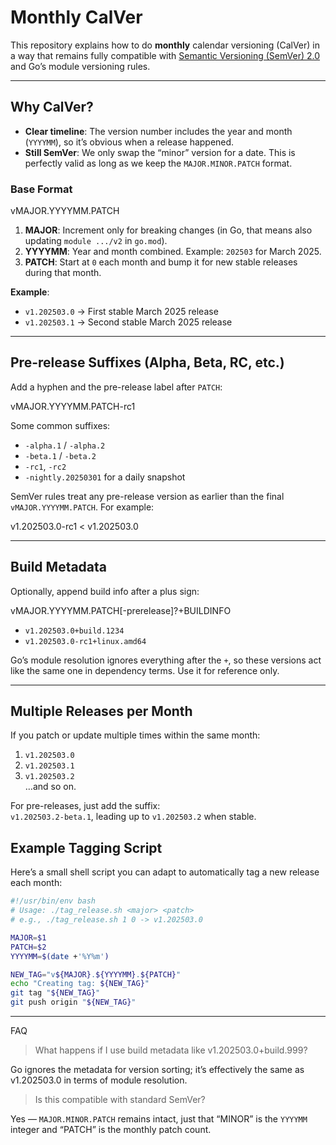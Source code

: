 # Monthly CalVer

This repository explains how to do **monthly** calendar versioning (CalVer) in a way that remains fully compatible with [Semantic Versioning (SemVer) 2.0](https://semver.org/) and Go’s module versioning rules.

---

## Why CalVer?

- **Clear timeline**: The version number includes the year and month (`YYYYMM`), so it’s obvious when a release happened.
- **Still SemVer**: We only swap the “minor” version for a date. This is perfectly valid as long as we keep the `MAJOR.MINOR.PATCH` format.

### Base Format

vMAJOR.YYYYMM.PATCH

1. **MAJOR**: Increment only for breaking changes (in Go, that means also updating `module .../v2` in `go.mod`).  
2. **YYYYMM**: Year and month combined. Example: `202503` for March 2025.  
3. **PATCH**: Start at `0` each month and bump it for new stable releases during that month.

**Example**:

- `v1.202503.0` → First stable March 2025 release  
- `v1.202503.1` → Second stable March 2025 release

---

## Pre-release Suffixes (Alpha, Beta, RC, etc.)

Add a hyphen and the pre-release label after `PATCH`:

vMAJOR.YYYYMM.PATCH-rc1

Some common suffixes:
- `-alpha.1` / `-alpha.2`
- `-beta.1` / `-beta.2`
- `-rc1`, `-rc2`
- `-nightly.20250301` for a daily snapshot

SemVer rules treat any pre-release version as earlier than the final `vMAJOR.YYYYMM.PATCH`. For example:

v1.202503.0-rc1 < v1.202503.0

---

## Build Metadata

Optionally, append build info after a plus sign:

vMAJOR.YYYYMM.PATCH[-prerelease]?+BUILDINFO

- `v1.202503.0+build.1234`
- `v1.202503.0-rc1+linux.amd64`

Go’s module resolution ignores everything after the `+`, so these versions act like the same one in dependency terms. Use it for reference only.

---

## Multiple Releases per Month

If you patch or update multiple times within the same month:
1. `v1.202503.0`
2. `v1.202503.1`
3. `v1.202503.2`  
…and so on.

For pre-releases, just add the suffix:  
`v1.202503.2-beta.1`, leading up to `v1.202503.2` when stable.


## Example Tagging Script

Here’s a small shell script you can adapt to automatically tag a new release each month:

```bash
#!/usr/bin/env bash
# Usage: ./tag_release.sh <major> <patch>
# e.g., ./tag_release.sh 1 0 -> v1.202503.0

MAJOR=$1
PATCH=$2
YYYYMM=$(date +'%Y%m')

NEW_TAG="v${MAJOR}.${YYYYMM}.${PATCH}"
echo "Creating tag: ${NEW_TAG}"
git tag "${NEW_TAG}"
git push origin "${NEW_TAG}"
```

---

FAQ

> What happens if I use build metadata like v1.202503.0+build.999?

Go ignores the metadata for version sorting; it’s effectively the same as v1.202503.0 in terms of module resolution.

> Is this compatible with standard SemVer?

Yes — `MAJOR.MINOR.PATCH` remains intact, just that “MINOR” is the `YYYYMM` integer and “PATCH” is the monthly patch count.
